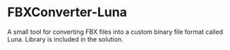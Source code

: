 # FBXConverter-Luna
A small tool for converting FBX files into a custom binary file format called Luna. Library is included in the solution.
